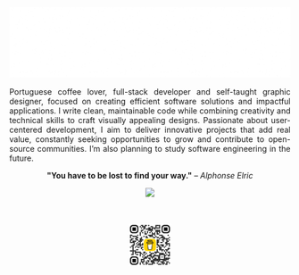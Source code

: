 
<img width="25%" src="./images/snow01.gif"><img width="25%" src="./images/snow01.gif"><img width="25%" src="./images/snow01.gif"><img width="25%" src="./images/snow01.gif">
<p align="justify">Portuguese coffee lover, full-stack developer and self-taught graphic designer, focused on creating efficient software solutions and impactful applications. I write clean, maintainable code while combining creativity and technical skills to craft visually appealing designs. Passionate about user-centered development, I aim to deliver innovative projects that add real value, constantly seeking opportunities to grow and contribute to open-source communities. I’m also planning to study software engineering in the future.</p>
<p align="center"><b>"You have to be lost to find your way."</b> – <i>Alphonse Elric</i></p>
<p align="center"><a href="https://spotify-github-profile.kittinanx.com/api/view?uid=31r4nfefefbycx4yso5ybfycwvqq&redirect=true">
  <img src="https://spotify-github-profile.kittinanx.com/api/view?uid=31r4nfefefbycx4yso5ybfycwvqq&cover_image=true&theme=compact&show_offline=true&background_color=121212&interchange=false">
</a></p><br>
<p align="center"><a href="https://www.buymeacoffee.com/migueelss"><img src="./images/bmc_qr.png" width="15%"></a></p>
